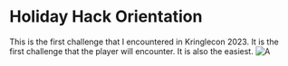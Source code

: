 # Holiday Hack Orientation
This is the first challenge that I encountered in Kringlecon 2023. It is the first challenge that the player will encounter. It is also the easiest.
![A](images/orientation-challenge-part-1.png)
